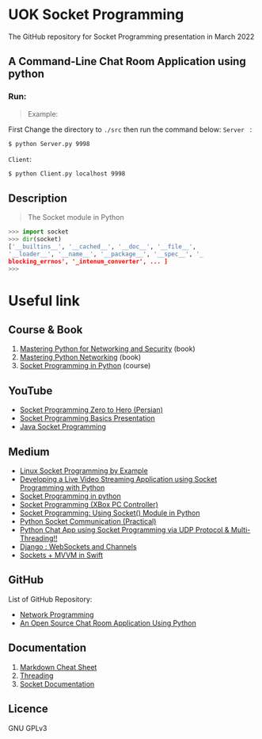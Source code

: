 # UOK Socket Programming 
The GitHub repository for Socket Programming presentation in March 2022

## A Command-Line Chat Room Application using python

### Run:
> Example:

First Change the directory to `./src` then run the command below:
`Server ` : 
```bash
$ python Server.py 9998
```

`Client`: 
```bash
$ python Client.py localhost 9998
```

## Description
> The Socket module in Python
```python
>>> import socket
>>> dir(socket)
['__builtins__', '__cached__', '__doc__', '__file__',
'__loader__', '__name__', '__package__', '__spec__', '_
blocking_errnos', '_intenum_converter', ... ]
>>> 
```

# Useful link
## Course & Book
1. [Mastering Python for Networking and Security](https://www.amazon.com/Mastering-Python-Networking-Security-networking-dp-1839217162/dp/1839217162/ref=dp_ob_title_bk) (book)
2. [Mastering Python Networking](https://www.amazon.com/Mastering-Python-Networking-automation-programmability/dp/1839214678/ref=pd_sbs_2/130-4198929-6596130?pd_rd_w=Kggpg&pf_rd_p=3676f086-9496-4fd7-8490-77cf7f43f846&pf_rd_r=T6CF7C1TCYCP16G49JSF&pd_rd_r=820c3858-4a05-4af3-94dd-a2f92e0978d1&pd_rd_wg=Dd0lC&pd_rd_i=1839214678&psc=1) (book)
3. [Socket Programming in Python](https://www.udemy.com/course/socket-programming-in-python-socket-programming-course/?ranMID=39197&ranEAID=k*VTdGlCbXg&ranSiteID=k.VTdGlCbXg-H6P4ptWS5M9eFmlVCeNWTw&LSNPUBID=k*VTdGlCbXg&utm_source=aff-campaign&utm_medium=udemyads) (course)


## YouTube
- [Socket Programming Zero to Hero (Persian)](https://www.youtube.com/watch?v=XY-lbf1krpE&list=PLVN7DLFGYaP5h--UIKi7sVo61mSwAdk-0&index=1)
- [Socket Programming Basics Presentation](https://www.youtube.com/watch?v=eVYsIolL2gE)
- [Java Socket Programming](https://www.youtube.com/watch?v=BWjGQlIkgT4)

## Medium
- [Linux Socket Programming by Example](https://medium.com/@jaidynannalise/read-download-linux-socket-programming-by-example-full-book-pdf-full-audiobook-7f75bdca1695)
- [Developing a Live Video Streaming Application using Socket Programming with Python](https://medium.com/nerd-for-tech/developing-a-live-video-streaming-application-using-socket-programming-with-python-6bc24e522f19)
- [Socket Programming in python](https://medium.com/tek-society/socket-programming-in-python-ff71535d1a64)
- [Socket Programming (XBox PC Controller)](https://medium.com/iothincvit/socket-programming-f7f476df4bc5)
- [Socket Programming: Using Socket() Module in Python](https://medium.com/swlh/socket-programming-in-python-580efe2ca31d)
- [Python Socket Communication (Practical)](https://medium.com/python-pandemonium/python-socket-communication-e10b39225a4c)
- [Python Chat App using Socket Programming via UDP Protocol & Multi-Threading!!](https://sumayyakhatoon26.medium.com/chat-app-using-socket-programming-in-python-116c15ce5625)
- [Django : WebSockets and Channels](https://medium.com/@ksarthak4ever/django-websockets-and-channels-85b7d5e59dda)
- [Sockets + MVVM in Swift](https://medium.com/mindful-engineering/sockets-mvvm-in-swift-8f32b1401aa5)

## GitHub
List of GitHub Repository:
- [Network Programming](https://github.com/rudrakhp/Network-Programming-IS-F462)
-  [An Open Source Chat Room Application Using Python](https://github.com/eqba1/erwin) 
## Documentation 
1. [Markdown Cheat Sheet](https://www.markdownguide.org/cheat-sheet/)
2. [Threading](https://docs.python.org/3/library/threading.html)
3. [Socket Documentation](https://docs.python.org/3/library/socket.html)

## Licence
GNU GPLv3 

